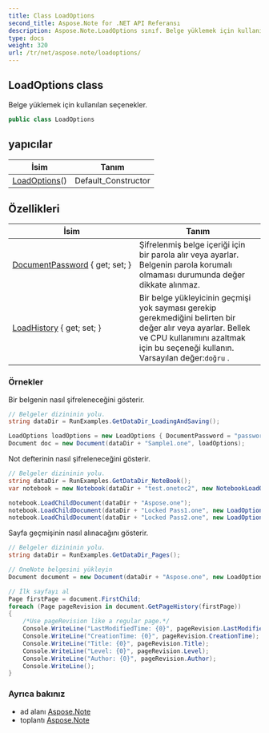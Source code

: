 ```yaml
---
title: Class LoadOptions
second_title: Aspose.Note for .NET API Referansı
description: Aspose.Note.LoadOptions sınıf. Belge yüklemek için kullanılan seçenekler.
type: docs
weight: 320
url: /tr/net/aspose.note/loadoptions/
---
```

## LoadOptions class

Belge yüklemek için kullanılan seçenekler.

```csharp
public class LoadOptions
```

## yapıcılar

| İsim | Tanım |
| --- | --- |
| [LoadOptions](loadoptions/)() | Default_Constructor |

## Özellikleri

| İsim | Tanım |
| --- | --- |
| [DocumentPassword](../../aspose.note/loadoptions/documentpassword/) { get; set; } | Şifrelenmiş belge içeriği için bir parola alır veya ayarlar. Belgenin parola korumalı olmaması durumunda değer dikkate alınmaz. |
| [LoadHistory](../../aspose.note/loadoptions/loadhistory/) { get; set; } | Bir belge yükleyicinin geçmişi yok sayması gerekip gerekmediğini belirten bir değer alır veya ayarlar. Bellek ve CPU kullanımını azaltmak için bu seçeneği kullanın. Varsayılan değer:`doğru` . |

### Örnekler

Bir belgenin nasıl şifreleneceğini gösterir.

```csharp
// Belgeler dizininin yolu.
string dataDir = RunExamples.GetDataDir_LoadingAndSaving();

LoadOptions loadOptions = new LoadOptions { DocumentPassword = "password" };
Document doc = new Document(dataDir + "Sample1.one", loadOptions);
```

Not defterinin nasıl şifreleneceğini gösterir.

```csharp
// Belgeler dizininin yolu.
string dataDir = RunExamples.GetDataDir_NoteBook();
var notebook = new Notebook(dataDir + "test.onetoc2", new NotebookLoadOptions() { DeferredLoading = true });

notebook.LoadChildDocument(dataDir + "Aspose.one");  
notebook.LoadChildDocument(dataDir + "Locked Pass1.one", new LoadOptions() { DocumentPassword = "pass" });
notebook.LoadChildDocument(dataDir + "Locked Pass2.one", new LoadOptions() { DocumentPassword = "pass2" });
```

Sayfa geçmişinin nasıl alınacağını gösterir.

```csharp
// Belgeler dizininin yolu.
string dataDir = RunExamples.GetDataDir_Pages();

// OneNote belgesini yükleyin
Document document = new Document(dataDir + "Aspose.one", new LoadOptions { LoadHistory = true });

// İlk sayfayı al
Page firstPage = document.FirstChild;
foreach (Page pageRevision in document.GetPageHistory(firstPage))
{
    /*Use pageRevision like a regular page.*/
    Console.WriteLine("LastModifiedTime: {0}", pageRevision.LastModifiedTime);
    Console.WriteLine("CreationTime: {0}", pageRevision.CreationTime);
    Console.WriteLine("Title: {0}", pageRevision.Title);
    Console.WriteLine("Level: {0}", pageRevision.Level);
    Console.WriteLine("Author: {0}", pageRevision.Author);
    Console.WriteLine();
}
```

### Ayrıca bakınız

* ad alanı [Aspose.Note](../../aspose.note/)
* toplantı [Aspose.Note](../../)


